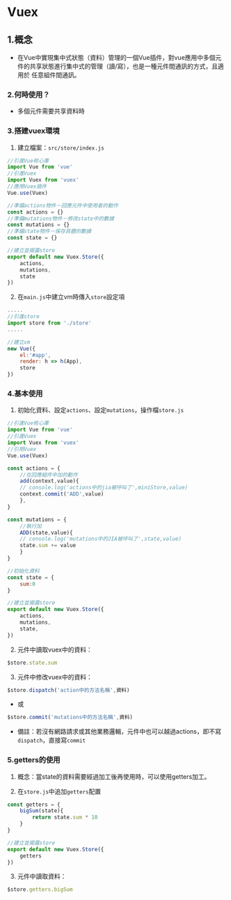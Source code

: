 # Vuex

## 1.概念

* 在Vue中實現集中式狀態（資料）管理的一個Vue插件，對vue應用中多個元件的共享狀態進行集中式的管理（讀/寫），也是一種元件間通訊的方式，且適用於 任意組件間通訊。

### 2.何時使用？

* 多個元件需要共享資料時

### 3.搭建vuex環境

1. 建立檔案：`src/store/index.js`

```js
//引進Vue核心庫
import Vue from 'vue'
//引進Vuex
import Vuex from 'vuex'
//應用Vuex插件
Vue.use(Vuex)

//準備actions物件－回應元件中使用者的動作
const actions = {}
//準備mutations物件－修改state中的數據
const mutations = {}
//準備state物件－保存具體的數據
const state = {}

//建立並揭露store
export default new Vuex.Store({
    actions,
    mutations,
    state
})
```

2. 在`main.js`中建立vm時傳入`store`設定項

```js
.....
//引進store
import store from './store'
.....

//建立vm
new Vue({
    el:'#app',
    render: h => h(App),
    store
})
```

### 4.基本使用

1. 初始化資料、設定`actions`、設定`mutations`，操作檔`store.js`

```js
//引進Vue核心庫
import Vue from 'vue'
//引進Vuex
import Vuex from 'vuex'
//引用Vuex
Vue.use(Vuex)

const actions = {
    //在回應組件中加的動作
    add(context,value){
    // console.log('actions中的jia被呼叫了',miniStore,value)
    context.commit('ADD',value)
    },
}

const mutations = {
    //執行加
    ADD(state,value){
    // console.log('mutations中的JIA被呼叫了',state,value)
    state.sum += value
    }
}

//初始化資料
const state = {
    sum:0
}

//建立並揭露store
export default new Vuex.Store({
    actions,
    mutations,
    state,
})
```

2. 元件中讀取vuex中的資料：

```js
$store.state.sum
```

3. 元件中修改vuex中的資料：

```js
$store.dispatch('action中的方法名稱',資料)
``` 
* 或
```js
$store.commit('mutations中的方法名稱',資料) 
```

* 備註：若沒有網路請求或其他業務邏輯，元件中也可以越過actions，即不寫`dispatch`，直接寫`commit`

### 5.getters的使用

1. 概念：當state的資料需要經過加工後再使用時，可以使用getters加工。

2. 在`store.js`中追加`getters`配置

```js
const getters = {
    bigSum(state){
        return state.sum * 10
    }
}

//建立並揭露store
export default new Vuex.Store({
    getters
})
```

3. 元件中讀取資料：

```js
$store.getters.bigSum
```
